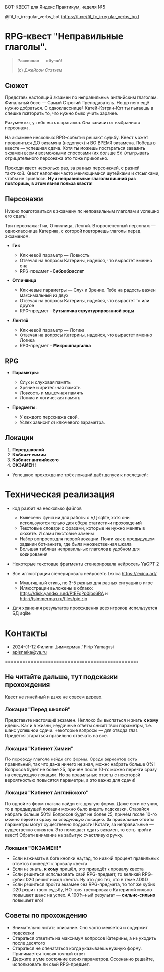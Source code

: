 
БОТ-КВЕСТ для Яндекс.Практикум, неделя №5

@fil_fc_irregular_verbs_bot
(https://t.me/fil_fc_irregular_verbs_bot)

# RPG-квест "Неправильные глаголы".
> Развлекая — обучай!
> 
> (с) *Джейсон Стэтхем*


## Сюжет

Представь настоящий экзамен по неправильным английским глаголам. 
Финальный босс — Самый Строгий Преподаватель. Но до него ещё нужно добраться.
С одноклассницей Катей-Кэтрин-Кэт ты пытаешь в спешке повторить то, что 
нужно было учить заранее.  

Разумеется, у тебя есть шпрагалка. Она зависит от выбранного персонажа. 

На экзамене несколько RPG-событий решают судьбу. Квест может провалиться 
ДО экзамена (недопуск) и ВО ВРЕМЯ экзамена. Победа в квесте — успешная сдача. 
Хотя ты можешь постараться завалить экзамен всеми возможными способами 
(их больше 5)! Отыгрывать отрицательного персонажа это тоже прикольно. 

Проходи квест несколько раз, за разных персонажей, с разной тактикой. 
Квест наполнен часто меняющимися шутейками и отсылками, чтобы не приелось. 
**Ну и неправильные глаголы лишний раз повторишь, в этом явная польза квеста!**


## Персонажи

Нужно подготовиться к экзамену по неправильным глаголам и успешно его сдать!

Три персонажа: Гик, Отличница, Лентяй. Второстепенный персонаж — 
одноклассница Катерина, с которой повторяешь глаголы перед экзаменом. 

- **Гик**
  - Ключевой параметр — Ловкость
  - Отвечая на вопросы Катерины, надейся, что вырастет именно она
  - RPG-предмет - **Вибробраслет**

- **Отличница**
  - Ключевые параметры — Слух и Зрение. 
    Тебе на радость важен максимальный из двух
  - Отвечая на вопросы Катерины, надейся, что вырастет то или другое 
  - RPG-предмет - **Бутылочка структурированной воды**

- **Лентяй**
  - Ключевой параметр — Логика
  - Отвечая на вопросы Катерины, надейся, что вырастет именно Логика 
  - RPG-предмет - **Микрошпаргалка**

## RPG
- **Параметры**: 
  - Слух и слуховая память
  - Зрение и зрительная память
  - Ловкость и мышечная память
  - Логика и логическая память


- **Предметы**: 
  - У каждого персонажа свой. 
  - Успех зависит от ключевого параметра.

## Локации
1. **Перед школой**
2. **Кабинет химии**
3. **Кабинет английского**
4. **ЭКЗАМЕН!**
- Успешное прохождение трёх локаций даёт допуск к последней:


# Техническая реализация

- код разбит на несколько файлов: 
  - Вынесены функции для работы с БД sqlite, хотя они используются только
    для сбора статистики прохождений
  - Текстовые словари с фразами, которые не нужно менять в сюжете. 
    И сами текстовые замены
  - Набор вопросов для первой локации. Почти как в предыдущем задании 
    бот-анкета, где была множественная шкала
  - Большая таблица неправильных глаголов в удобном для кодирования


- Некоторые текстовые фрагменты сгенерировала нейросеть YaGPT 2


- Все иллюстрации сгенерировала нейросеть Lexica https://lexica.art/
  - Мультяшный стиль, по 3-5 разных для разных ситуаций в игре
  - Иллюстрации выложены в облако: https://disk.yandex.ru/d/PtEFgPp0jbs6RA 
    и http://tsimmerman.ru/files/pic.zip 


- Для хранения результатов прохождения всех игроков используется БД sqlite

# Контакты
- 2024-01-12 Филипп Циммерман / Firip Yamagusi
- [aplsnarka@ya.ru](mailto:aplsnarka@ya.ru)

===============================================
## Не читайте дальше, тут подсказки прохождения

Квест не линейный и даже не совсем дерево.

### Локация "Перед школой"

Представьте настоящий экзамен. Неплохо бы выспаться и знать **к кому** идёшь. 
Как и в жизни, неудачные ответы снизят твои параметры, т.е. шанс успешной 
сдачи. Некоторые вопросы — для отвода глаз. Придётся стараться правильно 
отвечать на все. 

### Локация "Кабинет Химии"

По переводу глагола найди его формы. Среди вариантов есть правильный, так что
даже ничего не зная, можно набрать больше 0%! Вопросов будет не более 25, 
причём после 10-го можно перейти сразу на следующую локацию. Но за правильные 
ответы с некоторой вероятностью повысятся параметры, а это важно для сдачи!

### Локация "Кабинет Английского"

По одной из форм глагола найди его другую форму. Даже если не учил, то в 
предыдущей локации можно было видеть подсказки. Старайся набрать больше 50%! 
Вопросов будет не более 25, причём после 10-го можно перейти сразу на 
следующую локацию. За правильные ответы параметры могут существенно подрасти! 
Кстати, за неправильные — существенно снизятся. Это помешает сдать экзамен, 
то есть пройти квест! Обрати внимание на забытую счастливую ручку. 

### Локация "ЭКЗАМЕН!"

- Если нажимать в боте кнопки наугад, то низкий процент правильных ответов 
  приведёт к провалу квеста
- Если не знать, **к кому** пришёл, это приведёт к провалу квеста
- Если решиться использовать свой RPG-предмет, то великий RPG-кубик D20
  решит исход квеста. Ну это для тех, кто в теме AD&D
- Если решиться пройти экзамен без RPG-предмета, то тот же кубик D20 
  решит твою судьбу, НО твоя тренировка с Катериной сильно повышает шанс 
  на успех. А 100%-ный результат — **сильно-сильно** повышает его!

## Советы по прохождению

- Внимательно читать описание. Оно часто меняется и содержит подсказки
- Стараться ответить на максимум вопросов Катерины, а не уходить после десятого
- Стараться не опечататься когда указываешь нужную форму. Принимается 
  только точный ответ
- Держите в уме состояние своих параметров. Осознанно решайте, использовать 
  ли свой RPG-предмет.
